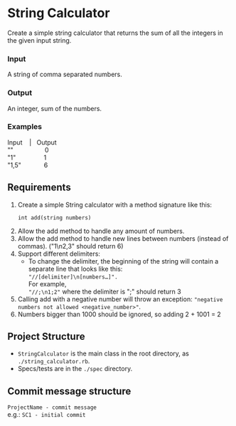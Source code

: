 # String Calculator
Create a simple string calculator that returns the sum of all the integers in the given input string.

### Input
A string of comma separated numbers.

### Output
An integer, sum of the numbers.

### Examples
Input&nbsp;&nbsp;&nbsp;&nbsp;|&nbsp;&nbsp;&nbsp;Output<br>
""&nbsp;&nbsp;&nbsp;&nbsp;&nbsp;&nbsp;&nbsp;&nbsp;&nbsp;&nbsp;&nbsp;&nbsp;&nbsp;&nbsp;&nbsp;&nbsp;&nbsp;&nbsp;0<br>
"1"&nbsp;&nbsp;&nbsp;&nbsp;&nbsp;&nbsp;&nbsp;&nbsp;&nbsp;&nbsp;&nbsp;&nbsp;&nbsp;&nbsp;&nbsp;&nbsp;1<br>
"1,5"&nbsp;&nbsp;&nbsp;&nbsp;&nbsp;&nbsp;&nbsp;&nbsp;&nbsp;&nbsp;&nbsp;&nbsp;&nbsp;6


## Requirements
1. Create a simple String calculator with a method signature like this:
   ```
   int add(string numbers)
   ```
2. Allow the add method to handle any amount of numbers.
3. Allow the add method to handle new lines between numbers (instead of commas). ("1\n2,3" should return 6)
4. Support different delimiters:
   - To change the delimiter, the beginning of the string will contain a separate line that looks like this:<br>
   `"//[delimiter]\n[numbers…]".`
   <br>For example,<br>
   `"//;\n1;2"` where the delimiter is ";" should return 3
5. Calling add with a negative number will throw an exception: `"negative numbers not allowed <negative_number>"`.
6. Numbers bigger than 1000 should be ignored, so adding 2 + 1001 = 2

## Project Structure
- `StringCalculator` is the main class in the root directory, as `./string_calculator.rb`.
- Specs/tests are in the `./spec` directory.

## Commit message structure
`ProjectName - commit message`<br>
e.g.: `SC1 - initial commit`
